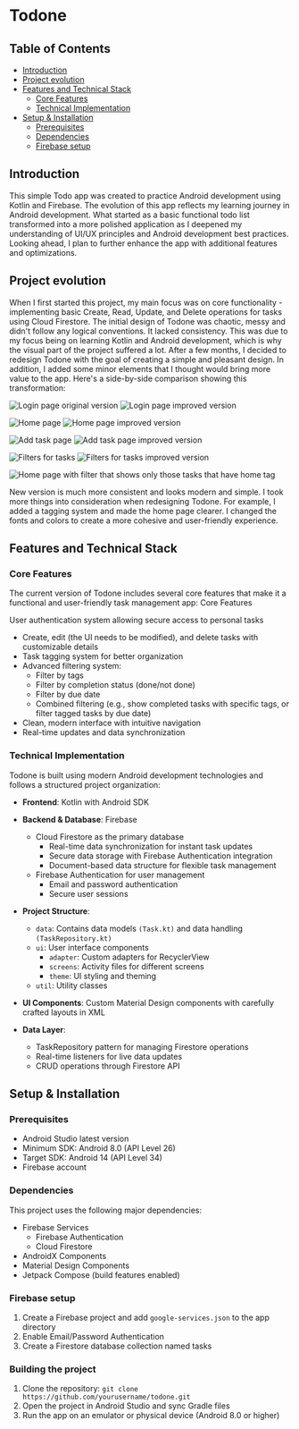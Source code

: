 # Todone

## Table of Contents
- [Introduction](#introduction)
- [Project evolution](#project-evolution)
- [Features and Technical Stack](#features-and-technical-stack)
  - [Core Features](#core-features)
  - [Technical Implementation](#technical-implementation)
- [Setup & Installation](#setup--installation)
  - [Prerequisites](#prerequisites)
  - [Dependencies](#dependencies)
  - [Firebase setup](#firebase-setup)

## Introduction
This simple Todo app was created to practice Android development using Kotlin and Firebase. The evolution of this app reflects my learning journey in Android development. What started as a basic functional todo list transformed into a more polished application as I deepened my understanding of UI/UX principles and Android development best practices. Looking ahead, I plan to further enhance the app with additional features and optimizations.

## Project evolution

When I first started this project, my main focus was on core functionality - implementing basic Create, Read, Update, and Delete operations for tasks using Cloud Firestore. The initial design of Todone was chaotic, messy and didn't follow any logical conventions. It lacked consistency. This was due to my focus being on learning Kotlin and Android development, which is why the visual part of the project suffered a lot. After a few months, I decided to redesign Todone with the goal of creating a simple and pleasant design. In addition, I added some minor elements that I thought would bring more value to the app. Here's a side-by-side comparison showing this transformation:

![Login page original version](images/loginv1.png)
![Login page improved version](images/login.png)

![Home page](images/homev1.png)
![Home page improved version](images/home.png)

![Add task page](images/add_taskv1.png)
![Add task page improved version](images/add_task.png)

![Filters for tasks](images/filtersv1.png)
![Filters for tasks improved version](images/filters.png)

![Home page with filter that shows only those tasks that have home tag](images/tag_home.png)

New version is much more consistent and looks modern and simple. I took more things into consideration when redesigning Todone. For example, I added a tagging system and made the home page clearer. I changed the fonts and colors to create a more cohesive and user-friendly experience.

## Features and Technical Stack

### Core Features
The current version of Todone includes several core features that make it a functional and user-friendly task management app:
Core Features

User authentication system allowing secure access to personal tasks
- Create, edit (the UI needs to be modified), and delete tasks with customizable details
- Task tagging system for better organization
- Advanced filtering system:
    - Filter by tags
    - Filter by completion status (done/not done)
    - Filter by due date
    - Combined filtering (e.g., show completed tasks with specific tags, or filter tagged tasks by due date)
- Clean, modern interface with intuitive navigation
- Real-time updates and data synchronization

### Technical Implementation

Todone is built using modern Android development technologies and follows a structured project organization:

- **Frontend**: Kotlin with Android SDK
- **Backend & Database**: Firebase
    - Cloud Firestore as the primary database
        - Real-time data synchronization for instant task updates
        - Secure data storage with Firebase Authentication integration
        - Document-based data structure for flexible task management
    - Firebase Authentication for user management
        - Email and password authentication
        - Secure user sessions

- **Project Structure**:
  - ```data```: Contains data models ```(Task.kt)``` and data handling ```(TaskRepository.kt)```
  - ```ui```: User interface components
      - ```adapter```: Custom adapters for RecyclerView
      - ```screens```: Activity files for different screens
      - ```theme```: UI styling and theming
  - ```util```: Utility classes


- **UI Components**: Custom Material Design components with carefully crafted layouts in XML
- **Data Layer**:
  - TaskRepository pattern for managing Firestore operations
  - Real-time listeners for live data updates
  - CRUD operations through Firestore API

## Setup & Installation
### Prerequisites
- Android Studio latest version
- Minimum SDK: Android 8.0 (API Level 26)
- Target SDK: Android 14 (API Level 34)
- Firebase account
  
### Dependencies
This project uses the following major dependencies:
  - Firebase Services
      - Firebase Authentication
      - Cloud Firestore
  - AndroidX Components
  - Material Design Components
  - Jetpack Compose (build features enabled)

### Firebase setup

1. Create a Firebase project and add ```google-services.json``` to the app directory
2. Enable Email/Password Authentication
3. Create a Firestore database collection named tasks

### Building the project

1. Clone the repository: ```git clone https://github.com/yourusername/todone.git```
2. Open the project in Android Studio and sync Gradle files
3. Run the app on an emulator or physical device (Android 8.0 or higher)
